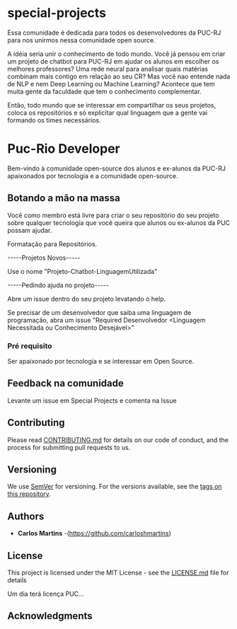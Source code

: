 # special-projects

Essa comunidade é dedicada para todos os desenvolvedores da PUC-RJ para nos unirmos nessa comunidade open source.

A idéia seria unir o conhecimento de todo mundo. Você já pensou em criar um projeto de chatbot para PUC-RJ em ajudar os alunos em escolher os melhores professores? Uma rede neural para analisar quais matérias combinam mais contigo em relação ao seu CR? Mas você nao entende nada de NLP e nem Deep Learning ou Machine Learning? Acontece que tem muita gente da faculdade que tem o conhecimento complementar.

Então, todo mundo que se interessar em compartilhar os seus projetos, coloca os repositórios e só explicitar qual linguagem que a gente vai formando os times necessários.


# Puc-Rio Developer

Bem-vindo à comunidade open-source dos alunos e ex-alunos da PUC-RJ apaixonados por tecnologia e a comunidade open-source.

## Botando a mão na massa

Você como membro está livre para criar o seu repositório do seu projeto sobre qualquer tecnologia que você queira que alunos ou ex-alunos da PUC possam ajudar.

Formatação para Repositórios.

-----Projetos Novos-----

Use o nome "Projeto-Chatbot-LinguagemUtilizada"

-----Pedindo ajuda no projeto-----

Abre um issue dentro do seu projeto levatando o help.

Se precisar de um desenvolvedor que saiba uma linguagem de programação, abra um issue "Required Desenvolvedor <Linguagem Necessitada ou Conhecimento Desejável>"

### Pré requisito

Ser apaixonado por tecnologia e se interessar em Open Source.

### 

## Feedback na comunidade

Levante um issue em Special Projects e comenta na Issue <Feedback Community>

## Contributing

Please read [CONTRIBUTING.md](https://gist.github.com/PurpleBooth/b24679402957c63ec426) for details on our code of conduct, and the process for submitting pull requests to us.

## Versioning

We use [SemVer](http://semver.org/) for versioning. For the versions available, see the [tags on this repository](https://github.com/your/project/tags). 

## Authors

* **Carlos Martins** -(https://github.com/carloshmartins)


## License

This project is licensed under the MIT License - see the [LICENSE.md](LICENSE.md) file for details

Um dia terá licença PUC...

## Acknowledgments
